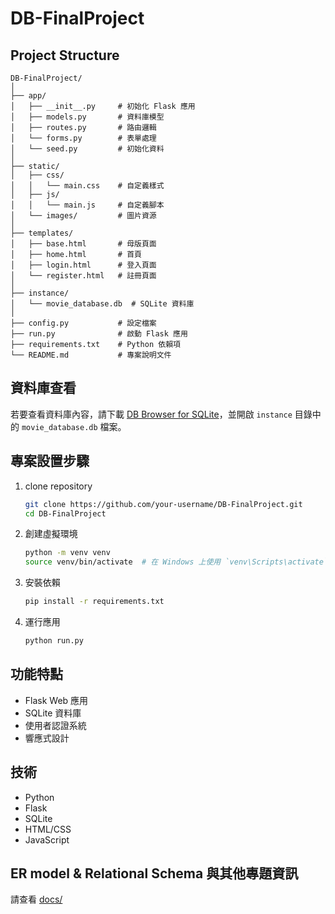# DB-FinalProject

## Project Structure

```
DB-FinalProject/
│
├── app/
│   ├── __init__.py     # 初始化 Flask 應用
│   ├── models.py       # 資料庫模型
│   ├── routes.py       # 路由邏輯
│   └── forms.py        # 表單處理
│   └── seed.py         # 初始化資料
│
├── static/
│   ├── css/
│   │   └── main.css    # 自定義樣式
│   ├── js/
│   │   └── main.js     # 自定義腳本
│   └── images/         # 圖片資源
│
├── templates/
│   ├── base.html       # 母版頁面
│   ├── home.html       # 首頁
│   ├── login.html      # 登入頁面
│   └── register.html   # 註冊頁面
│
├── instance/
│   └── movie_database.db  # SQLite 資料庫
│
├── config.py           # 設定檔案
├── run.py              # 啟動 Flask 應用
├── requirements.txt    # Python 依賴項
└── README.md           # 專案說明文件
```

## 資料庫查看

若要查看資料庫內容，請下載 [DB Browser for SQLite](https://sqlitebrowser.org/)，並開啟 `instance` 目錄中的 `movie_database.db` 檔案。

## 專案設置步驟

1. clone repository

   ```bash
   git clone https://github.com/your-username/DB-FinalProject.git
   cd DB-FinalProject
   ```

2. 創建虛擬環境

   ```bash
   python -m venv venv
   source venv/bin/activate  # 在 Windows 上使用 `venv\Scripts\activate`
   ```

3. 安裝依賴

   ```bash
   pip install -r requirements.txt
   ```

4. 運行應用
   ```bash
   python run.py
   ```

## 功能特點

- Flask Web 應用
- SQLite 資料庫
- 使用者認證系統
- 響應式設計

## 技術

- Python
- Flask
- SQLite
- HTML/CSS
- JavaScript

## ER model & Relational Schema 與其他專題資訊
請查看 [docs/](docs/)